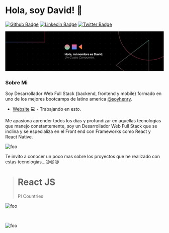 # Hola, soy David! 👋

[![Github Badge](https://img.shields.io/badge/-Github-000?style=flat-square&logo=Github&logoColor=white&link=https://github.com/fagnerpsantos)](https://github.com/davidmenlop)
[![Linkedin Badge](https://img.shields.io/badge/-LinkedIn-blue?style=flat-square&logo=Linkedin&logoColor=white&link=https://www.linkedin.com/in/fagnerpsantos/)](https://www.linkedin.com/in/davidmenlop/)
[![Twitter Badge](https://img.shields.io/badge/-Twitter-1ca0f1?style=flat-square&labelColor=1ca0f1&logo=twitter&logoColor=white&link=https://twitter.com/fagnerpsantos)](https://twitter.com/davidmenweb)

<p><img src="https://github.com/davidmenlop/davidmenlop/blob/main/Black%20Technology%20LinkedIn%20Banner.png" alt="foo" title="title" /></p>


### Sobre Mi
Soy Desarrollador Web Full Stack {backend, frontend y mobile} formado en uno de los mejores bootcamps de latino america [@soyhenry](https://www.soyhenry.com/).

- [Website](https://portafolio-ivory.vercel.app//) 💻 - Trabajando en esto.

Me apasiona aprender todos los dias y profundizar en aquellas tecnologias que manejo constantemente, soy un Desarrollador Web Full Stack que se inclina y se especializa
en el Front end con Frameworks como React y React Native.

<p><img src="https://hackernoon.com/images/1*KBGdMaU_emZX4XR1AvkD4A.gif" alt="foo" title="title" /></p>

Te invito a conocer un poco mas sobre los proyectos que he realizado con estas tecnologias...😉😉😉

<blockquote>
<h1>React JS</h1>
<p>PI Countries</p>
</blockquote>

<p><img src="https://github.com/davidmenlop/davidmenlop/blob/main/home.PNG" alt="foo" title="title" /></p>
<br>
<p><img src="https://github.com/davidmenlop/davidmenlop/blob/main/home1.PNG" alt="foo" title="title" /></p>


